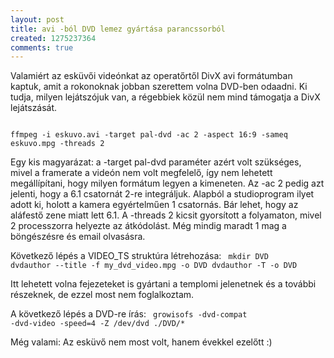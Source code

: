 ```yaml
---
layout: post
title: avi -ból DVD lemez gyártása parancssorból
created: 1275237364
comments: true
---
```

Valamiért az esküvői videónkat az operatőrtől DivX avi formátumban kaptuk, amit a rokonoknak jobban szerettem volna DVD-ben odaadni. Ki tudja, milyen lejátszójuk van, a régebbiek közül nem mind támogatja a DivX lejátszását.

<code>
ffmpeg -i eskuvo.avi -target pal-dvd -ac 2 -aspect 16:9 -sameq eskuvo.mpg -threads 2
</code>

Egy kis magyarázat: a -target pal-dvd paraméter azért volt szükséges, mivel a framerate a videón nem volt megfelelő, így nem lehetett megállípítani, hogy milyen formátum legyen a kimeneten. Az -ac 2 pedig azt jelenti, hogy a 6.1 csatornát 2-re integráljuk. Alapból a studioprogram ilyet adott ki, holott a kamera egyértelműen 1 csatornás. Bár lehet, hogy az aláfestő zene miatt lett 6.1. A -threads 2 kicsit gyorsított a folyamaton, mivel 2 processzorra helyezte az átkódolást. Még mindig maradt 1 mag a böngészésre és email olvasásra.

Következő lépés a VIDEO_TS struktúra létrehozása:
<code>
mkdir DVD
dvdauthor --title -f my_dvd_video.mpg -o DVD
dvdauthor -T -o DVD
</code>

Itt lehetett volna fejezeteket is gyártani a templomi jelenetnek és a további részeknek, de ezzel most nem foglalkoztam.

A következő lépés a DVD-re írás:
<code>
growisofs -dvd-compat -dvd-video -speed=4 -Z /dev/dvd ./DVD/*
</code>

Még valami: Az esküvő nem most volt, hanem évekkel ezelőtt :)
